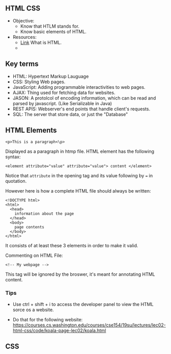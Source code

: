 ## HTML CSS ##


* Objective: 
    * Know that HTLM stands for. 
    * Know basic elements of HTML. 
* Resources: 
    * [Link]( 
    https://developer.mozilla.org/en-US/docs/Learn/HTML/Introduction_to_HTML/Getting_started) What is HTML. 
    * 

## Key terms ## 
* HTML: Hypertext Markup Lauguage
* CSS: Styling Web pages. 
* JavaScript: Adding programmable interactivities to web pages. 
* AJAX: Thing used for fetching data for websites. 
* JASON: A protolcol of encoding information, which can be read and parsed by javascript. (Like Serializable in Java)
* REST APIS: Webserver's end points that handle client's requests. 
* SQL: The server that store data, or just the "Database"

## HTML Elements ##
```
<p>This is a paragraph<\p>
```
Displayed as a paragraph in htmp file. 
HTML element has the following syntax: 
```
<element attribute="value" attribute="value"> content </element>
```
Notice that `attribute` in the opening tag and its value following by `=` in quotation. 

However here is how a complete HTML file should always be written: 
```
<!DOCTYPE html>
<html>
  <head>
    information about the page
  </head>
  <body>
    page contents
  </body>
</html>
```
It consists of at least these 3 elements in order to make it valid. 

Commenting on HTML File: 
```
<!-- My webpage -->
```
This tag will be ignored by the broswer, it's meant for annotating HTML content. 

### Tips ###
* Use ctrl + shift + i to access the developer panel to view the HTML sorce os a website. 

* Do that for the following website: 
    https://courses.cs.washington.edu/courses/cse154/19su/lectures/lec02-html-css/code/koala-page-lec02/koala.html

## CSS ##
